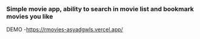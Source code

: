 ### Simple movie app, ability to search in movie list and bookmark movies you like

DEMO -https://rmovies-asyadgwls.vercel.app/



